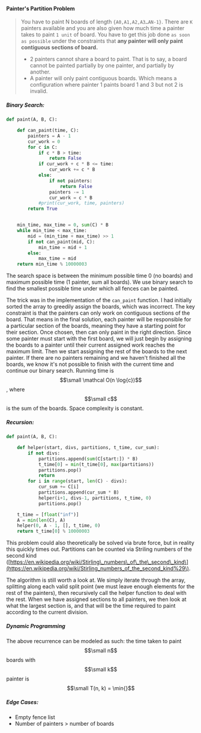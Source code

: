 #### Painter's Partition Problem

> You have to paint N boards of length `{A0,A1,A2,A3…AN-1}`. There are `K` painters available and you are also given how much time a painter takes to paint `1 unit` of board. You have to get this job done `as soon as possible` under the constraints that **any painter will only paint contiguous sections of board.**
>
> * 2 painters cannot share a board to paint. That is to say, a board cannot be painted partially by one painter, and partially by another.
> * A painter will only paint contiguous boards. Which means a configuration where painter 1 paints board 1 and 3 but not 2 is invalid.

##### Binary Search:

```py
def paint(A, B, C):

    def can_paint(time, C):
        painters = A - 1
        cur_work = 0
        for c in C:
            if c * B > time:
                return False
            if cur_work + c * B <= time:
                cur_work += c * B
            else:
                if not painters:
                    return False
                painters -= 1
                cur_work = c * B
            #print(cur_work, time, painters)
        return True


    min_time, max_time = 0, sum(C) * B
    while min_time < max_time:
        mid = (min_time + max_time) >> 1
        if not can_paint(mid, C):
            min_time = mid + 1
        else:
            max_time = mid
    return min_time % 10000003
```

The search space is between the minimum possible time 0 \(no boards\) and maximum possible time \(1 painter, sum all boards\). We use binary search to find the smallest possible time under which all fences can be painted.

The trick was in the implementation of the `can_paint` function. I had initially sorted the array to greedily assign the boards, which was incorrect. The key constraint is that the painters can only work on contiguous sections of the board. That means in the final solution, each painter will be responsible for a particular section of the boards, meaning they have a starting point for their section. Once chosen, then can only paint in the right direction. Since some painter must start with the first board, we will just begin by assigning the boards to a painter until their current assigned work reaches the maximum limit. Then we start assigning the rest of the boards to the next painter. If there are no painters remaining and we haven't finished all the boards, we know it's not possible to finish with the current time and continue our binary search. Running time is $$\small \mathcal O(n \log{c})$$, where $$\small c$$ is the sum of the boards. Space complexity is constant.

##### Recursion:

```py
def paint(A, B, C):

    def helper(start, divs, partitions, t_time, cur_sum):
        if not divs:
            partitions.append(sum(C[start:]) * B)
            t_time[0] = min(t_time[0], max(partitions))
            partitions.pop()
            return
        for i in range(start, len(C) - divs):
            cur_sum += C[i]
            partitions.append(cur_sum * B)
            helper(i+1, divs-1, partitions, t_time, 0)
            partitions.pop()

    t_time = [float("inf")]
    A = min(len(C), A)
    helper(0, A - 1, [], t_time, 0)
    return t_time[0] % 10000003
```

This problem could also theoretically be solved via brute force, but in reality this quickly times out. Partitions can be counted via Striling numbers of the second kind \([https://en.wikipedia.org/wiki/Stirling\_numbers\_of\_the\_second\_kind\](https://en.wikipedia.org/wiki/Stirling_numbers_of_the_second_kind%29\).

The algorithm is still worth a look at. We simply iterate through the array, splitting along each valid split point \(we must leave enough elements for the rest of the painters\), then recursively call the helper function to deal with the rest. When we have assigned sections to all painters, we then look at what the largest section is, and that will be the time required to paint according to the current division.

##### Dynamic Programming

The above recurrence can be modeled as such: the time taken to paint $$\small n$$ boards with $$\small k$$ painter is $$\small T(n, k) = \min{}$$

##### Edge Cases:

* Empty fence list
* Number of painters &gt; number of boards



